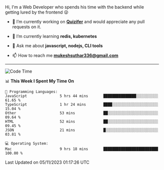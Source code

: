 Hi, I'm a Web Developer who spends his time with the backend while getting lured by the frontend 😜

- 🔭 I’m currently working on **[Quizifer](https://github.com/SutharMukesh/Quizifer/)** and would appreciate any pull requests on it.

- 🌱 I’m currently learning **redis, kubernetes**

- 💬 Ask me about **javascript, nodejs, CLI tools**

- 📫 How to reach me **mukeshsuthar336@gmail.com**

---
<!--START_SECTION:waka-->
![Code Time](http://img.shields.io/badge/Code%20Time-2%2C593%20hrs%2023%20mins-blue)

📊 **This Week I Spent My Time On** 

```text
💬 Programming Languages: 
JavaScript               5 hrs 44 mins       ███████████████░░░░░░░░░░   61.65 % 
TypeScript               1 hr 24 mins        ████░░░░░░░░░░░░░░░░░░░░░   15.04 % 
Other                    53 mins             ██░░░░░░░░░░░░░░░░░░░░░░░   09.64 % 
HTML                     52 mins             ██░░░░░░░░░░░░░░░░░░░░░░░   09.45 % 
JSON                     21 mins             █░░░░░░░░░░░░░░░░░░░░░░░░   03.81 % 

💻 Operating System: 
Mac                      9 hrs 18 mins       █████████████████████████   100.00 % 
```


 Last Updated on 05/11/2023 01:17:26 UTC
<!--END_SECTION:waka-->

